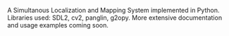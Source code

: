 A Simultanous Localization and Mapping System implemented in Python. Libraries used: SDL2, cv2, panglin, g2opy.
More extensive documentation and usage examples coming soon.
